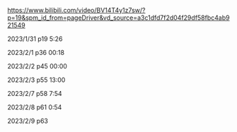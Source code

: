 https://www.bilibili.com/video/BV14T4y1z7sw/?p=19&spm_id_from=pageDriver&vd_source=a3c1dfd7f2d04f29df58fbc4ab921549

2023/1/31 p19 5:26

2023/2/1   p36 00:18

2023/2/2   p45 00:00

2023/2/3   p55 13:00

2023/2/7   p58 7:54

2023/2/8   p61 0:54

2023/2/9   p63 